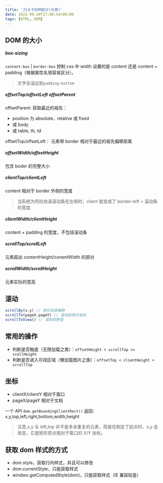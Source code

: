 ```yaml
---
title: 'JS关于DOM部分(元素)'
date: 2022-09-20T17:06:54+08:00
tags: [HTML, DOM]
---
```


## DOM 的大小

##### box-sizing

`content-box` | `border-box` 控制 css 中 width 设置的是 content 还是 content + padding（根据属性名很容易区分）。

> 文字会溢出到`padding-bottom`

##### offsetTop/offsetLeft offsetParent

offsetParent: 获取最近的祖先：

- position 为 absolute，relative 或 fixed
- 或 body
- 或 table, th, td

offsetTop/offsetLeft： 元素带 border 相对于最近的祖先偏移距离

##### offsetWidth/offsetHeight

包含 boder 的完整大小

##### clientTop/clientLeft

content 相对于 border 外侧的宽度

> 当系统为阿拉伯语滚动条在左侧时，client 就变成了 border-left + 滚动条的宽度

##### clientWidth/clientHeight

content + padding 的宽度，不包括滚动条

##### scrollTop/scrollLeft

元素超出 contentHeight/conentWidth 的部分

##### scrollWidth/scrollHeight

元素实际的宽高

## 滚动

```JavaScript
scrollBy(x,y) // 相对自身偏移
scrollTo(pageX,pageY) // 滚动到绝对坐标
scrollToView() // 滚到视野里
```

## 常用的操作

- 判断是否触底（无限加载之类）：`offsetHeight + scrollTop >= scollHeight`
- 判断是否进入可视区域（懒加载图片之类）：`offsetTop < clientHeight + scrollTop`

## 坐标

- clientX/clientY 相对于窗口
- pageX/pageY 相对于文档

一个 API
`dom.getBoundingClientRect()`
返回: x,y,top,left,right,bottom,width,height

> 注意,x,y 与 left,top 并不是多余重复的元素，而是在制定了起点时，x,y 会改变，它是矩形原点相对于窗口的 X/Y 坐标。

## 获取 dom 样式的方式

- dom.style，获取行内样式，并且可以修改
- dom.currentStyle，只能获取样式
- windwo.getComputedStyle(dom)，只能获取样式（IE 兼容较差）

